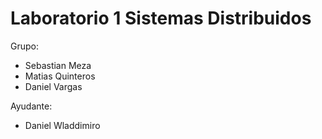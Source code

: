 Laboratorio 1 Sistemas Distribuidos
==========

Grupo:
- Sebastian Meza
- Matias Quinteros
- Daniel Vargas

Ayudante:

- Daniel Wladdimiro
